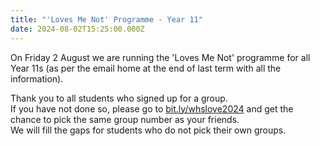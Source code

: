 ```yaml
---
title: "'Loves Me Not' Programme - Year 11"
date: 2024-08-02T15:25:00.000Z
---
```

On Friday 2 August we are running the 'Loves Me Not' programme for all Year 11s (as per the email home at the end of last term with all the information).  

Thank you to all students who signed up for a group.  
If you have not done so, please go to [bit.ly/whslove2024](https://docs.google.com/forms/d/e/1FAIpQLSeXJ3wVfYuC61tgMWIEr1Cg5vUUuz2gTD7PTTx3vry4-8ghdA/viewform) and get the chance to pick the same group number as your friends.  
We will fill the gaps for students who do not pick their own groups.
